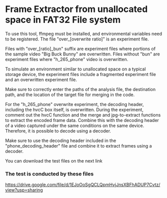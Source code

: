 # Frame Extractor from unallocated space in FAT32 File system

To use this tool, ffmpeg must be installed, and environmental variables need to be registered.
The file "over_[overwrite ratio]" is an experiment file.

Files with "over_[ratio]_bun" suffix are experiment files where portions of the sample video "Big Buck Bunny" are overwritten.
Files without "bun" are experiment files where "h_265_phone" video is overwritten.

To simulate an environment similar to unallocated space on a typical storage device, the experiment files include a fragmented experiment file and an overwritten experiment file.

Make sure to correctly enter the paths of the analysis file, the destination path, and the location of the target file for merging in the code.

For the "h_265_phone" overwrite experiment, the decoding header, including the hvcC box itself, is overwritten.
During the experiment, comment out the hvcC function and the merge and jpg-to-extract functions to extract the encoded frame data.
Combine this with the decoding header of a video captured under the same conditions on the same device.
Therefore, it is possible to decode using a decoder.

Make sure to use the decoding header included in the "phone_decoding_header" file and combine it to extract frames using a decoder.

You can download the test files on the next link

### The test is conducted by these files
https://drive.google.com/file/d/1EJoOoSgQCLQpmHvjJnsXBFhADUP7Cvtz/view?usp=sharing

